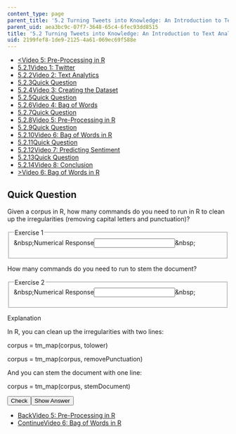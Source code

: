 ```yaml
---
content_type: page
parent_title: '5.2 Turning Tweets into Knowledge: An Introduction to Text Analytics'
parent_uid: aea3bc9c-07f7-3648-65c4-6fec93dd8515
title: '5.2 Turning Tweets into Knowledge: An Introduction to Text Analytics'
uid: 2199fef8-1de9-2125-4a61-069ec69f588e
---
```

<ul class="navigation pagination"><li id="top_bck_btn"><a href="./resolveuid/6cb54a0c457feabde1b7dd4d95399d8c"><<span>Video 5: Pre-Processing in R</span></a></li><li id="flp_btn_1"><a href="./resolveuid/aea3bc9c07f7364865c46fec93dd8515">5.2.1<span>Video 1: Twitter</span></a></li><li id="flp_btn_2"><a href="./resolveuid/55f5a296f8231477e8374b3f5b26d21f">5.2.2<span>Video 2: Text Analytics</span></a></li><li id="flp_btn_3"><a href="./resolveuid/e9e9d44ac8e568124e52cdb5056597b7">5.2.3<span>Quick Question</span></a></li><li id="flp_btn_4"><a href="./resolveuid/f8520c5ec3cf3c3fe04672b8a73ae3a5">5.2.4<span>Video 3: Creating the Dataset</span></a></li><li id="flp_btn_5"><a href="./resolveuid/5e8b108be5fd93208fe7cd8bd5420c69">5.2.5<span>Quick Question</span></a></li><li id="flp_btn_6"><a href="./resolveuid/d4dd29197499fdd3dac1bca9ea53d04c">5.2.6<span>Video 4: Bag of Words</span></a></li><li id="flp_btn_7"><a href="./resolveuid/820047e715d4d34740e011a49546196a">5.2.7<span>Quick Question</span></a></li><li id="flp_btn_8"><a href="./resolveuid/6cb54a0c457feabde1b7dd4d95399d8c">5.2.8<span>Video 5: Pre-Processing in R</span></a></li><li id="flp_btn_9" class="button_selected"><a href="./resolveuid/2199fef81de921254a61069ec69f588e">5.2.9<span>Quick Question</span></a></li><li id="flp_btn_10"><a href="./resolveuid/b8c9ec4867a6977eb31db490c342ef38">5.2.10<span>Video 6: Bag of Words in R</span></a></li><li id="flp_btn_11"><a href="./resolveuid/ef17614fa0132a73a77105ff3c4311af">5.2.11<span>Quick Question</span></a></li><li id="flp_btn_12"><a href="./resolveuid/6faa3dc62c17bf81844bb5d994e997d9">5.2.12<span>Video 7: Predicting Sentiment</span></a></li><li id="flp_btn_13"><a href="./resolveuid/c08c448dba2f6d4e4aa3a930b6c97c07">5.2.13<span>Quick Question</span></a></li><li id="flp_btn_14"><a href="./resolveuid/f3a415ffeba9ca2d622f58bcb8aea03c">5.2.14<span>Video 8: Conclusion</span></a></li><li id="top_continue_btn"><a href="./resolveuid/b8c9ec4867a6977eb31db490c342ef38">><span>Video 6: Bag of Words in R</span></a></li></ul><h2 class="subhead">Quick Question</h2><div class="self_assessment">
<div id="Q1_div" class="problem_question"><p display_name="Quick Question" url_name="Quick_Question_385">Given a corpus in R, how many commands do you need to run in R to clean up the irregularities (removing capital letters and punctuation)?</p><fieldset><legend class="visually-hidden">Exercise 1</legend><div class="choice"><label id="Q1_label"><span id="Q1_aria_status" tabindex="-1" class="visually-hidden">&amp;nbsp;</span><span class="visually-hidden">Numerical Response</span><input type="text" id="Q1_input" value="" onkeypress="numericTypedOrDropDownSelected(1)" class="problem_text_input" /><input type="hidden" id="Q1_ans" value="2" /><input type="hidden" id="Q1_tolerance" value="0" /><span id="Q1_normal_status" class="nostatus" aria-hidden="true">&amp;nbsp;</span></label></div><p id="S1_ans" tabindex="-1" class="problem_answer"></p></fieldset></div><div id="Q2_div" class="problem_question"><p display_name="Quick Question" url_name="Quick_Question_387">How many commands do you need to run to stem the document?</p><fieldset><legend class="visually-hidden">Exercise 2</legend><div class="choice"><label id="Q2_label"><span id="Q2_aria_status" tabindex="-1" class="visually-hidden">&amp;nbsp;</span><span class="visually-hidden">Numerical Response</span><input type="text" id="Q2_input" value="" onkeypress="numericTypedOrDropDownSelected(2)" class="problem_text_input" /><input type="hidden" id="Q2_ans" value="1" /><input type="hidden" id="Q2_tolerance" value="0" /><span id="Q2_normal_status" class="nostatus" aria-hidden="true">&amp;nbsp;</span></label></div><p id="S2_ans" tabindex="-1" class="problem_answer"></p></fieldset></div><div id="S1_div" class="problem_solution" tabindex="-1" display_name="Quick Question" url_name="Quick_Question_389">
<div class="detailed-solution">
<p>Explanation</p>
<p>In R, you can clean up the irregularities with two lines:</p>
<p>corpus = tm_map(corpus, tolower)</p>
<p>corpus = tm_map(corpus, removePunctuation)</p>
<p>And you can stem the document with one line:</p>
<p>corpus = tm_map(corpus, stemDocument)</p>
</div>
</div><div class="action"><button id="Q1_button" onclick="checkAnswer({1: 'numerical', 2: 'numerical'})" class="problem_mo_button">Check</button><button id="Q1_button_show" onclick="showHideSolution({1: 'numerical', 2: 'numerical'}, 1, [1])" class="problem_mo_button">Show Answer</button></div></div><ul class="navigation progress"><li id="bck_btn"><a href="./resolveuid/6cb54a0c457feabde1b7dd4d95399d8c">Back<span>Video 5: Pre-Processing in R</span></a></li><li id="continue_btn"><a href="./resolveuid/b8c9ec4867a6977eb31db490c342ef38">Continue<span>Video 6: Bag of Words in R</span></a></li></ul>